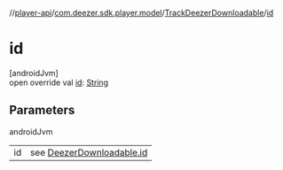 //[player-api](../../../index.md)/[com.deezer.sdk.player.model](../index.md)/[TrackDeezerDownloadable](index.md)/[id](id.md)

# id

[androidJvm]\
open override val [id](id.md): [String](https://kotlinlang.org/api/latest/jvm/stdlib/kotlin/-string/index.html)

## Parameters

androidJvm

| | |
|---|---|
| id | see [DeezerDownloadable.id](../-deezer-downloadable/id.md) |
